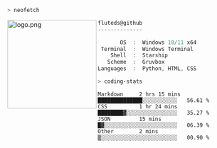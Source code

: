 ```zsh
> neofetch
```

<!--img align="left" src="https://github.com/fluteds.png" alt="logo.png" width="200"/>-->
<img align="left" src="https://external-content.duckduckgo.com/iu/?u=https%3A%2F%2F78.media.tumblr.com%2F975fca5f82161b190efdcaa05ffbd4ec%2Ftumblr_p6q6m9TJF01x3p3jmo1_500.png&f=1&nofb=1" alt="logo.png" width="200"/>

```csharp
fluteds@github
--------------

       OS  :  Windows 10/11 x64
 Terminal  :  Windows Terminal
    Shell  :  Starship
   Scheme  :  Gruvbox
Languages  :  Python, HTML, CSS
```

```zsh
> coding-stats
```

<!--START_SECTION:waka-->

```text
Markdown     2 hrs 15 mins   ██████████████░░░░░░░░░░░   56.61 %
CSS          1 hr 24 mins    ████████▓░░░░░░░░░░░░░░░░   35.27 %
JSON         15 mins         █▓░░░░░░░░░░░░░░░░░░░░░░░   06.39 %
Other        2 mins          ▒░░░░░░░░░░░░░░░░░░░░░░░░   00.90 %
```

<!--END_SECTION:waka-->
